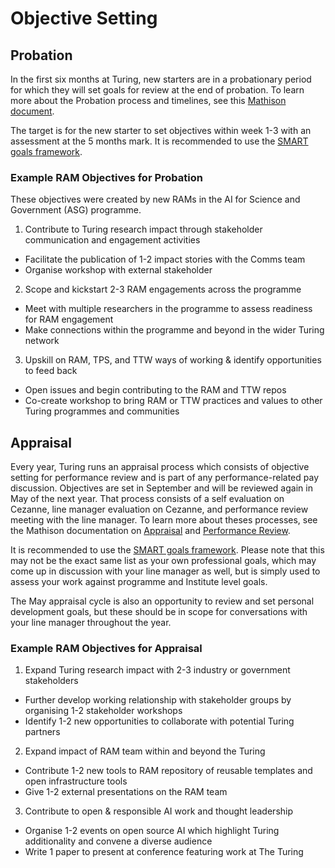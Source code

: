 # Objective Setting

## Probation

In the first six months at Turing, new starters are in a probationary period for which they will
set goals for review at the end of probation. 
To learn more about the Probation process and timelines,
see this [Mathison document](https://mathison.turing.ac.uk/page/2466).

The target is for the new starter to set objectives within week 1-3 with an assessment 
at the 5 months mark. 
It is recommended to use the [SMART goals framework](https://en.wikipedia.org/wiki/SMART_criteria).

### Example RAM Objectives for Probation

These objectives were created by new RAMs in the AI for Science and Government (ASG) programme.

1. Contribute to Turing research impact through stakeholder communication and engagement activities
-  Facilitate the publication of 1-2 impact stories with the Comms team
-  Organise workshop with external stakeholder

2. Scope and kickstart 2-3 RAM engagements across the programme
- Meet with multiple researchers in the programme to assess readiness for RAM engagement
- Make connections within the programme and beyond in the wider Turing network 

3. Upskill on RAM, TPS, and TTW ways of working & identify opportunities to feed back
- Open issues and begin contributing to the RAM and TTW repos
- Co-create workshop to bring RAM or TTW practices and values to other Turing programmes and communities

## Appraisal

Every year, Turing runs an appraisal process which consists of objective setting for performance review and is part of any performance-related pay discussion.
Objectives are set in September and will be reviewed again in May of the next year.
That process consists of a self evaluation on Cezanne, line manager evaluation on Cezanne, and performance review meeting with the line manager.
To learn more about theses processes, see the Mathison documentation on [Appraisal](https://mathison.turing.ac.uk/Interact/Pages/Section/ContentListing.aspx?subsection=3715) and [Performance Review](https://mathison.turing.ac.uk/page/2319).

It is recommended to use the [SMART goals framework](https://en.wikipedia.org/wiki/SMART_criteria).
Please note that this may not be the exact same list as your own professional goals, which may
come up in discussion with your line manager as well, but is simply used to assess your work
against programme and Institute level goals.

The May appraisal cycle is also an opportunity to review and set personal development goals, but these should be in scope for conversations with your line manager throughout the year.

### Example RAM Objectives for Appraisal

1. Expand Turing research impact with 2-3 industry or government stakeholders
- Further develop working relationship with stakeholder groups by organising 1-2 stakeholder workshops
- Identify 1-2 new opportunities to collaborate with potential Turing partners
2. Expand impact of RAM team within and beyond the Turing
- Contribute 1-2 new tools to RAM repository of reusable templates and open infrastructure tools
- Give 1-2 external presentations on the RAM team
3. Contribute to open & responsible AI work and thought leadership
- Organise 1-2 events on open source AI which highlight Turing additionality and convene a diverse audience
- Write 1 paper to present at conference featuring work at The Turing

